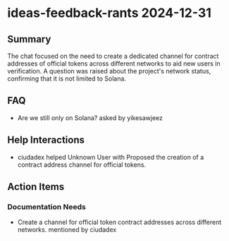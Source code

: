 # ideas-feedback-rants 2024-12-31

## Summary
The chat focused on the need to create a dedicated channel for contract addresses of official tokens across different networks to aid new users in verification. A question was raised about the project's network status, confirming that it is not limited to Solana.

## FAQ
- Are we still only on Solana? asked by yikesawjeez

## Help Interactions
- ciudadex helped Unknown User with Proposed the creation of a contract address channel for official tokens.

## Action Items

### Documentation Needs
- Create a channel for official token contract addresses across different networks. mentioned by ciudadex